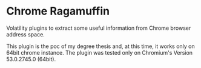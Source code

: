 # Chrome Ragamuffin
Volatility plugins to extract some useful information from Chrome browser address space.

This plugin is the poc of my degree thesis and, at this time, it works only on 64bit chrome instance.
The plugin was tested only on Chromium's Version 53.0.2745.0 (64bit).

